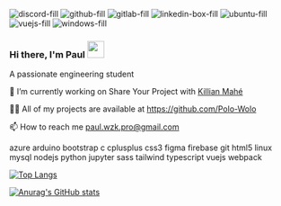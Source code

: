 
![discord-fill](https://user-images.githubusercontent.com/62262824/116789543-a9d15880-aaaf-11eb-8e7a-b5fb355fa609.png)
![github-fill](https://user-images.githubusercontent.com/62262824/116789546-ab028580-aaaf-11eb-8565-2859df787845.png)
![gitlab-fill](https://user-images.githubusercontent.com/62262824/116789547-ab028580-aaaf-11eb-8614-f787a5805a45.png)
![linkedin-box-fill](https://user-images.githubusercontent.com/62262824/116789550-ab9b1c00-aaaf-11eb-83a8-bf1a6493ccb8.png)
![ubuntu-fill](https://user-images.githubusercontent.com/62262824/116789552-ac33b280-aaaf-11eb-8b93-4b5c155e596e.png)
![vuejs-fill](https://user-images.githubusercontent.com/62262824/116789553-accc4900-aaaf-11eb-801a-bf55e71bb353.png)
![windows-fill](https://user-images.githubusercontent.com/62262824/116789555-ad64df80-aaaf-11eb-9817-7c3ba0da5054.png)
### Hi there, I'm Paul <img src="https://raw.githubusercontent.com/MartinHeinz/MartinHeinz/master/wave.gif" width="30px">

A passionate engineering student

🔭 I’m currently working on Share Your Project with [Killian Mahé](https://github.com/killian-mahe)

👨‍💻 All of my projects are available at https://github.com/Polo-Wolo

📫 How to reach me paul.wzk.pro@gmail.com

azure arduino bootstrap c cplusplus css3 figma firebase git html5 linux mysql nodejs python jupyter sass tailwind typescript vuejs webpack

<i class="ri-discord-line"></i>

[![Top Langs](https://github-readme-stats.vercel.app/api/top-langs/?username=Polo-Wolo&layout=compact)](https://github.com/Polo-Wolo/github-readme-stats)

[![Anurag's GitHub stats](https://github-readme-stats.vercel.app/api?username=Polo-Wolo&count_private=true&show_icons=true)](https://github.com/Polo-Wolo/github-readme-stats)


<!-- in your header -->
<link rel="stylesheet" href="https://cdn.jsdelivr.net/gh/devicons/devicon@master/devicon.min.css">

<!-- in your body -->
<i class="devicon-python-plain"></i>
